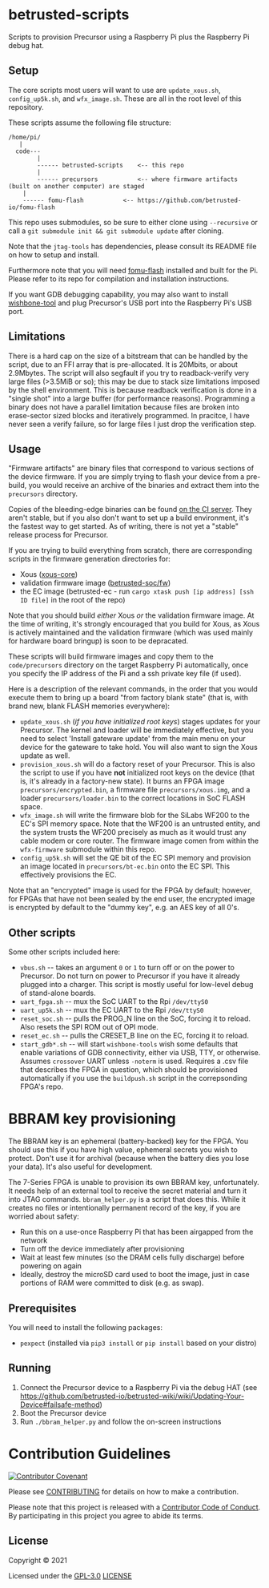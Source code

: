 # betrusted-scripts

Scripts to provision Precursor using a Raspberry Pi plus the Raspberry Pi debug hat.

## Setup

The core scripts most users will want to use are `update_xous.sh`, `config_up5k.sh`,
and `wfx_image.sh`. These are all in the root level of this repository.

These scripts assume the following file structure:

```
/home/pi/
   |
  code---
        |
        ------ betrusted-scripts    <-- this repo
        |
        ------ precursors           <-- where firmware artifacts (built on another computer) are staged
	|
	------ fomu-flash           <-- https://github.com/betrusted-io/fomu-flash
```

This repo uses submodules, so be sure to either clone using `--recursive` or call a
`git submodule init && git submodule update` after cloning.

Note that the `jtag-tools` has dependencies, please consult its README file on how to
setup and install.

Furthermore note that you will need [fomu-flash](https://github.com/betrusted-io/fomu-flash) installed
and built for the Pi. Please refer to its repo for compilation and installation instructions.

If you want GDB debugging capability, you may also want to install [wishbone-tool](https://wishbone-utils.readthedocs.io/en/latest/wishbone-tool/) and plug Precursor's USB port into the Raspberry Pi's USB port.

## Limitations
There is a hard cap on the size of a bitstream that can be handled by the script, due
to an FFI array that is pre-allocated. It is 20Mbits, or about 2.9Mbytes. The script will
also segfault if you try to readback-verify very large files (>3.5MiB or so); this may be due
to stack size limitations imposed by the shell environment. This is because readback verification
is done in a "single shot" into a large buffer (for performance reasons). Programming a binary
does not have a parallel limitation because files are broken into erase-sector sized blocks and
iteratively programmed. In pracitce, I have never seen a verify failure, so for large files
I just drop the verification step.

## Usage

"Firmware artifacts" are binary files that correspond to various
sections of the device firmware. If you are simply trying to flash
your device from a pre-build, you would receive an archive of the
binaries and extract them into the `precursors` directory.

Copies of the bleeding-edge binaries can be found [on the CI
server](https://ci.betrusted.io/latest-ci/). They aren't stable, but
if you also don't want to set up a build environment, it's the fastest
way to get started. As of writing, there is not yet a "stable" release
process for Precursor.

If you are trying to build everything from scratch, there are corresponding
scripts in the firmware generation directories for:

- Xous ([xous-core](https://github.com/betrusted-io/xous-core/blob/main/buildpush.sh))
- validation firmware image ([betrusted-soc/fw](https://github.com/betrusted-io/betrusted-soc/blob/main/fw/buildpush.sh))
- the EC image (betrusted-ec - run `cargo xtask push [ip address] [ssh ID file]` in the root of the repo)

Note that you should build *either* Xous *or* the validation firmware image. At the time of writing, it's strongly
encouraged that you build for Xous, as Xous is actively maintained and the validation firmware (which was used mainly
for hardware board bringup) is soon to be depracated.

These scripts will build firmware images and copy them to the `code/precursors` directory on the target
Raspberry Pi automatically, once you specify the IP address of the Pi and a ssh private key file (if used).

Here is a description of the relevant commands, in the order that you would execute them to bring up a board "from factory blank state" (that is, with brand new, blank FLASH memories everywhere):

- `update_xous.sh` (_if you have initialized root keys_) stages updates for your Precursor. The kernel and loader will be immediately effective, but you need to select 'Install gateware update' from the main menu on your device for the gateware to take hold. You will also want to sign the Xous update as well.
- `provision_xous.sh` will do a factory reset of your Precursor. This is also the script to use if you have **not** initialized root keys on the device (that is, it's already in a factory-new state). It burns an FPGA image `precursors/encrypted.bin`, a firmware file `precursors/xous.img`, and a loader `precursors/loader.bin` to the correct locations in SoC FLASH space.
- `wfx_image.sh` will write the firmware blob for the SiLabs WF200 to the EC's SPI memory space. Note that the WF200 is an untrusted entity, and the system trusts the WF200 precisely as much as it would trust any cable modem or core router. The firmware image comen from within the `wfx-firmware` submodule within this repo.
- `config_up5k.sh` will set the QE bit of the EC SPI memory and provision an image located in `precursors/bt-ec.bin` onto the EC SPI. This effectively provisions the EC.

Note that an "encrypted" image is used for the FPGA by default; however,
for FPGAs that have not been sealed by the end user, the encrypted image
is encrypted by default to the "dummy key", e.g. an AES key of all 0's.

## Other scripts

Some other scripts included here:

- `vbus.sh` -- takes an argument `0` or `1` to turn off or on the power to Precursor. Do not turn on power to Precursor if you have it already plugged into a charger. This script is mostly useful for low-level debug of stand-alone boards.
- `uart_fpga.sh` -- mux the SoC UART to the Rpi `/dev/ttyS0`
- `uart_up5k.sh` -- mux the EC UART to the Rpi `/dev/ttyS0`
- `reset_soc.sh` -- pulls the PROG_N line on the SoC, forcing it to reload. Also resets the SPI ROM out of OPI mode.
- `reset_ec.sh` -- pulls the CRESET_B line on the EC, forcing it to reload.
- `start_gdb*.sh` -- will start `wishbone-tools` wish some defaults that enable variations of GDB connectivity, either via USB, TTY, or otherwise. Assumes `crossover` UART unless `-noterm` is used. Requires a .csv file that describes the FPGA in question, which should be provisioned automatically if you use the `buildpush.sh` script in the correpsonding FPGA's repo.

# BBRAM key provisioning

The BBRAM key is an ephemeral (battery-backed) key for the FPGA. You should use this if you have high value,
ephemeral secrets you wish to protect. Don't use it for archival (because when the battery dies you lose
your data). It's also useful for development.

The 7-Series FPGA is unable to provision its own BBRAM key, unfortunately. It needs help of an external tool
to receive the secret material and turn it into JTAG commands. `bbram_helper.py` is a script that does this.
While it creates no files or intentionally permanent record of the key, if you are worried about safety:

- Run this on a use-once Raspberry Pi that has been airgapped from the network
- Turn off the device immediately after provisioning
- Wait at least few minutes (so the DRAM cells fully discharge) before powering on again
- Ideally, destroy the microSD card used to boot the image, just in case portions of RAM were committed to disk (e.g. as swap).

## Prerequisites

You will need to install the following packages:

- `pexpect` (installed via `pip3 install` or `pip install` based on your distro)

## Running

1. Connect the Precursor device to a Raspberry Pi via the debug HAT (see https://github.com/betrusted-io/betrusted-wiki/wiki/Updating-Your-Device#failsafe-method)
1. Boot the Precursor device
1. Run `./bbram_helper.py` and follow the on-screen instructions

# Contribution Guidelines

[![Contributor Covenant](https://img.shields.io/badge/Contributor%20Covenant-v2.0%20adopted-ff69b4.svg)](CODE_OF_CONDUCT.md)

Please see [CONTRIBUTING](CONTRIBUTING.md) for details on
how to make a contribution.

Please note that this project is released with a
[Contributor Code of Conduct](CODE_OF_CONDUCT.md).
By participating in this project you agree to abide its terms.

## License

Copyright © 2021

Licensed under the [GPL-3.0](https://opensource.org/licenses/GPL-3.0) [LICENSE](LICENSE)
